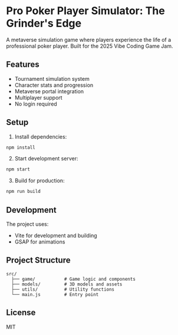 # Pro Poker Player Simulator: The Grinder's Edge

A metaverse simulation game where players experience the life of a professional poker player. Built for the 2025 Vibe Coding Game Jam.

## Features

-   Tournament simulation system
-   Character stats and progression
-   Metaverse portal integration
-   Multiplayer support
-   No login required

## Setup

1. Install dependencies:

```bash
npm install
```

2. Start development server:

```bash
npm start
```

3. Build for production:

```bash
npm run build
```

## Development

The project uses:

-   Vite for development and building
-   GSAP for animations

## Project Structure

```
src/
  ├── game/           # Game logic and components
  ├── models/         # 3D models and assets
  ├── utils/          # Utility functions
  └── main.js         # Entry point
```

## License

MIT
